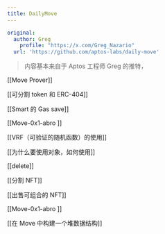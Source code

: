 ```yaml
---
title: DailyMove
---
```

```yaml
original: 
  author: Greg
	profile: "https://x.com/Greg_Nazario"
  url: 'https://github.com/aptos-labs/daily-move'
```



> 内容基本来自于 Aptos 工程师 Greg 的推特，

[[Move Prover]]

[[可分割 token 和 ERC-404]]

[[Smart 的 Gas save]]

[[Move-0x1-abro ]]

[[VRF（可验证的随机函数）的使用]]

[[为什么要使用对象，如何使用]]

[[delete]]

[[分割 NFT]]

[[出售可组合的 NFT]]

[[Move-0x1-abro ]]

[[在 Move 中构建一个堆数据结构]]